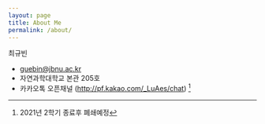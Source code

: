 ```yaml
---
layout: page
title: About Me
permalink: /about/
---
```


최규빈 
- guebin@jbnu.ac.kr
- 자연과학대학교 본관 205호 
- 카카오톡 오픈채널 (http://pf.kakao.com/_LuAes/chat) [^1]

[^1]: 2021년 2학기 종료후 폐쇄예정 
